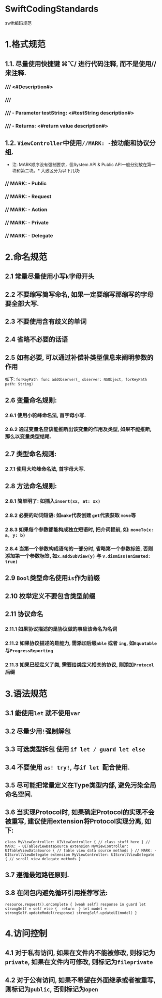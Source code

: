 # SwiftCodingStandards
swift编码规范


# 1.格式规范

## 1.1. 尽量使用快捷键 ⌘⌥/ 进行代码注释, 而不是使用// 来注释.

### /// <#Description#>
### ///
### /// - Parameter testString: <#testString description#>
### /// - Returns: <#return value description#>

## 1.2. `ViewController`中使用`//MARK: -`按功能和协议分组.
* 注: MARK顺序没有强制要求，但System API & Public API一般分别放在第一块和第二块。*
大致区分为以下几块:
### // MARK: - Public
### // MARK: - Request
### // MARK: - Action
### // MARK: - Private
### // MARK: - Delegate

# 2.命名规范

## 2.1 常量尽量使用小写`k`字母开头
## 2.2 不要缩写简写命名, 如果一定要缩写那缩写的字母要全部大写.
## 2.3 不要使用含有歧义的单词
## 2.4 省略不必要的话语
## 2.5 如有必要, 可以通过补偿补类型信息来阐明参数的作用
如下: `forKeyPath `
`
func addObserver(_ observer: NSObject, forKeyPath path: String)
`
## 2.6 变量命名规则: 
### 2.6.1 使用小驼峰命名法, 首字母小写.
### 2.6.2 通过变量名应该能推断出该变量的作用及类型, 如果不能推断, 那么以变量类型结尾.

## 2.7 类型命名规则:
### 2.7.1 使用大坨峰命名法, 首字母大写.

## 2.8 方法命名规则:
### 2.8.1 简单明了: 如插入`insert(xx, at: xx)`
### 2.8.2 必要的动词短语: 如`make`代表创建 `get`代表获取 `move`等
### 2.8.3 如果每个参数都能构成独立短语时, 把介词提前, 如: `moveTo(x: a, y: b)`
### 2.8.4 当第一个参数构成语句的一部分时, 省略第一个参数标签, 否则添加第一个参数标签, 如`x.addSubView(y)` 与 `v.dismiss(animated: true)`

## 2.9 `Bool`类型命名使用`is`作为前缀
## 2.10 枚举定义不要包含类型前缀

## 2.11 协议命名
### 2.11.1 如果协议描述的是协议做的事应该命名为名词
### 2.11.2 如果协议描述的是能力, 需添加后缀`able` 或者 `ing`, 如`Equatable`与`ProgressReporting`
### 2.11.3 如果已经定义了类, 需要给类定义相关的协议, 则添加`Protocol`后缀

# 3.语法规范

## 3.1 能使用`let` 就不使用`var`
## 3.2 尽量少用`!`强制解包
## 3.3 可选类型拆包 使用 `if let / guard let else`
## 3.4 不要使用 `as! try!`, 与`if let `配合使用.
## 3.5 尽可能把常量定义在Type类型内部, 避免污染全局命名空间.
## 3.6 当实现Protocol时, 如果确定Protocol的实现不会被重写, 建议使用extension将Protocol实现分离, 如下:
`
class MyViewController: UIViewController {
  // class stuff here
}
// MARK: - UITableViewDataSource
extension MyViewController: UITableViewDataSource {
  // table view data source methods
}
// MARK: - UIScrollViewDelegate
extension MyViewController: UIScrollViewDelegate {
  // scroll view delegate methods
}
`
## 3.7 遵循最短路径原则.
## 3.8 在闭包内避免循环引用推荐写法:
`
resource.request().onComplete { [weak self] response in
    guard let strongSelf = self else { 
        return 
    }
    let model = strongSelf.updateModel(response)
    strongSelf.updateUI(model)
}
`

# 4.访问控制

## 4.1 对于私有访问, 如果在文件内不能被修改, 则标记为`private`, 如果在文件内可修改, 则标记为`fileprivate`
## 4.2 对于公有访问, 如果不希望在外面继承或者被重写, 则标记为`public`, 否则标记为`open`
